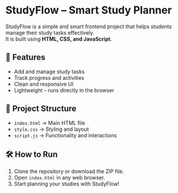 # StudyFlow – Smart Study Planner

StudyFlow is a simple and smart frontend project that helps students manage their study tasks effectively.  
It is built using **HTML, CSS, and JavaScript**.

## 🚀 Features
- Add and manage study tasks
- Track progress and activities
- Clean and responsive UI
- Lightweight – runs directly in the browser

## 📂 Project Structure
- `index.html` → Main HTML file  
- `style.css` → Styling and layout  
- `script.js` → Functionality and interactions  

## 🛠️ How to Run
1. Clone the repository or download the ZIP file.  
2. Open `index.html` in any web browser.  
3. Start planning your studies with StudyFlow!
